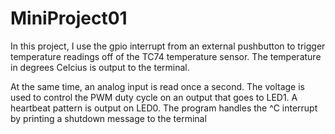 MiniProject01
=======

In this project, I use the gpio interrupt from an external pushbutton to trigger temperature readings off of the TC74 temperature sensor. The temperature in degrees Celcius is output to the terminal.

At the same time, an analog input is read once a second. The voltage is used to control the PWM duty cycle on an output that goes to LED1. A heartbeat pattern is output on LED0. The program handles the ^C interrupt by printing a shutdown message to the terminal
